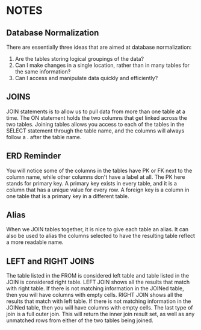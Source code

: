 # NOTES

## Database Normalization
There are essentially three ideas that are aimed at database normalization:
1. Are the tables storing logical groupings of the data?
2. Can I make changes in a single location, rather than in many tables for the same information?
3. Can I access and manipulate data quickly and efficiently?

## JOINS
JOIN statements is to allow us to pull data from more than one table at a time. The ON statement holds the two columns that get linked across the two tables. Joining tables allows you access to each of the tables in the SELECT statement through the table name, and the columns will always follow a . after the table name.

## ERD Reminder
You will notice some of the columns in the tables have PK or FK next to the column name, while other columns don't have a label at all. The PK here stands for primary key. A primary key exists in every table, and it is a column that has a unique value for every row. A foreign key is a column in one table that is a primary key in a different table.

## Alias
When we JOIN tables together, it is nice to give each table an alias. It can also be used to alias the columns selected to have the resulting table reflect a more readable name.

## LEFT and RIGHT JOINS
The table listed in the FROM is considered left table and table listed in the JOIN is considered right table.
LEFT JOIN shows all the results that match with right table. If there is not matching information in the JOINed table, then you will have columns with empty cells. RIGHT JOIN shows all the results that match with left table. If there is not matching information in the JOINed table, then you will have columns with empty cells. The last type of join is a full outer join. This will return the inner join result set, as well as any unmatched rows from either of the two tables being joined.